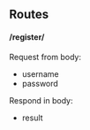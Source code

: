 ## Routes

#### /register/

Request from body:
 - username
 - password
 
Respond in body:
 - result
 